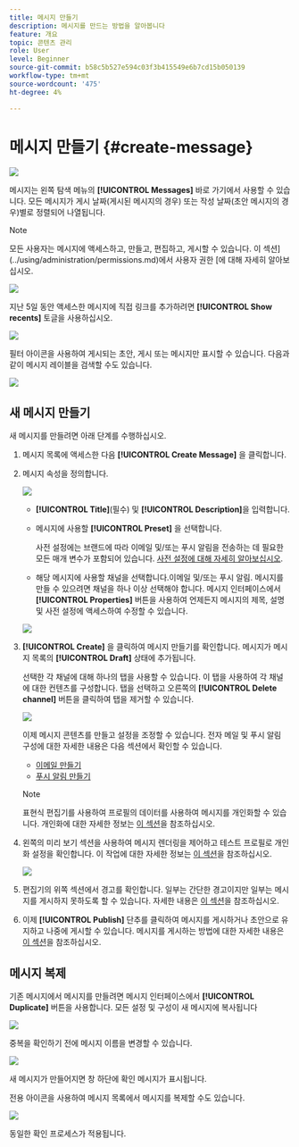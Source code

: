 ```yaml
---
title: 메시지 만들기
description: 메시지를 만드는 방법을 알아봅니다
feature: 개요
topic: 콘텐츠 관리
role: User
level: Beginner
source-git-commit: b58c5b527e594c03f3b415549e6b7cd15b050139
workflow-type: tm+mt
source-wordcount: '475'
ht-degree: 4%

---
```


# 메시지 만들기 {#create-message}

![](assets/do-not-localize/badge.png)

메시지는 왼쪽 탐색 메뉴의 **[!UICONTROL Messages]** 바로 가기에서 사용할 수 있습니다. 모든 메시지가 게시 날짜(게시된 메시지의 경우) 또는 작성 날짜(초안 메시지의 경우)별로 정렬되어 나열됩니다.

>[!NOTE]
>
>모든 사용자는 메시지에 액세스하고, 만들고, 편집하고, 게시할 수 있습니다. 이 섹션](../using/administration/permissions.md)에서 사용자 권한 [에 대해 자세히 알아보십시오.

![](assets/messages-list.png)

지난 5일 동안 액세스한 메시지에 직접 링크를 추가하려면 **[!UICONTROL Show recents]** 토글을 사용하십시오.

![](assets/show-recent-messages.png)

필터 아이콘을 사용하여 게시되는 초안, 게시 또는 메시지만 표시할 수 있습니다. 다음과 같이 메시지 레이블을 검색할 수도 있습니다.

![](assets/filter-messages.png)

## 새 메시지 만들기

새 메시지를 만들려면 아래 단계를 수행하십시오.

1. 메시지 목록에 액세스한 다음 **[!UICONTROL Create Message]** 을 클릭합니다.

1. 메시지 속성을 정의합니다.

   ![](assets/create-message-properties.png)

   * **[!UICONTROL Title]**(필수) 및 **[!UICONTROL Description]**&#x200B;을 입력합니다.

   * 메시지에 사용할 **[!UICONTROL Preset]** 을 선택합니다.

      사전 설정에는 브랜드에 따라 이메일 및/또는 푸시 알림을 전송하는 데 필요한 모든 매개 변수가 포함되어 있습니다. [사전 설정에 대해 자세히 알아보십시오](../using/configuration/message-presets.md).

   * 해당 메시지에 사용할 채널을 선택합니다.이메일 및/또는 푸시 알림. 메시지를 만들 수 있으려면 채널을 하나 이상 선택해야 합니다.
   메시지 인터페이스에서 **[!UICONTROL Properties]** 버튼을 사용하여 언제든지 메시지의 제목, 설명 및 사전 설정에 액세스하여 수정할 수 있습니다.

   ![](assets/message-properties.png)


1. **[!UICONTROL Create]** 을 클릭하여 메시지 만들기를 확인합니다. 메시지가 메시지 목록의 **[!UICONTROL Draft]** 상태에 추가됩니다.

   선택한 각 채널에 대해 하나의 탭을 사용할 수 있습니다. 이 탭을 사용하여 각 채널에 대한 컨텐츠를 구성합니다. 탭을 선택하고 오른쪽의 **[!UICONTROL Delete channel]** 버튼을 클릭하여 탭을 제거할 수 있습니다.

   ![](assets/create-messages-content.png)

   이제 메시지 콘텐츠를 만들고 설정을 조정할 수 있습니다. 전자 메일 및 푸시 알림 구성에 대한 자세한 내용은 다음 섹션에서 확인할 수 있습니다.

   * [이메일 만들기](create-email.md)
   * [푸시 알림 만들기](create-push.md)

   >[!NOTE]
   >   
   >표현식 편집기를 사용하여 프로필의 데이터를 사용하여 메시지를 개인화할 수 있습니다. 개인화에 대한 자세한 정보는 [이 섹션](personalization/personalize.md)을 참조하십시오.


1. 왼쪽의 미리 보기 섹션을 사용하여 메시지 렌더링을 제어하고 테스트 프로필로 개인화 설정을 확인합니다. 이 작업에 대한 자세한 정보는 [이 섹션](preview.md)을 참조하십시오.

   ![](assets/messages-simple-preview.png)

1. 편집기의 위쪽 섹션에서 경고를 확인합니다.  일부는 간단한 경고이지만 일부는 메시지를 게시하지 못하도록 할 수 있습니다. 자세한 내용은 [이 섹션](alerts.md)을 참조하십시오.

1. 이제 **[!UICONTROL Publish]** 단추를 클릭하여 메시지를 게시하거나 초안으로 유지하고 나중에 게시할 수 있습니다. 메시지를 게시하는 방법에 대한 자세한 내용은 [이 섹션](publish-manage-message.md)을 참조하십시오.

## 메시지 복제

기존 메시지에서 메시지를 만들려면 메시지 인터페이스에서 **[!UICONTROL Duplicate]** 버튼을 사용합니다. 모든 설정 및 구성이 새 메시지에 복사됩니다

![](assets/message-duplicate.png)

중복을 확인하기 전에 메시지 이름을 변경할 수 있습니다.

![](assets/message-duplicate-confirm.png)

새 메시지가 만들어지면 창 하단에 확인 메시지가 표시됩니다.

전용 아이콘을 사용하여 메시지 목록에서 메시지를 복제할 수도 있습니다.

![](assets/message-duplicate-from-list.png)

동일한 확인 프로세스가 적용됩니다.
